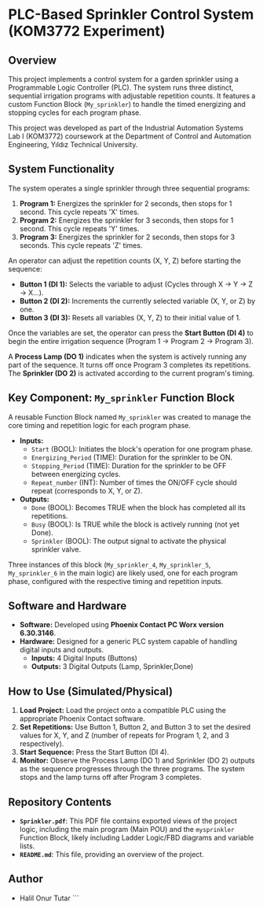 # PLC-Based Sprinkler Control System (KOM3772 Experiment)

## Overview

This project implements a control system for a garden sprinkler using a Programmable Logic Controller (PLC). The system runs three distinct, sequential irrigation programs with adjustable repetition counts. It features a custom Function Block (`My_sprinkler`) to handle the timed energizing and stopping cycles for each program phase.

This project was developed as part of the Industrial Automation Systems Lab I (KOM3772) coursework at the Department of Control and Automation Engineering, Yıldız Technical University.

## System Functionality

The system operates a single sprinkler through three sequential programs:

1.  **Program 1:** Energizes the sprinkler for 2 seconds, then stops for 1 second. This cycle repeats 'X' times.
2.  **Program 2:** Energizes the sprinkler for 3 seconds, then stops for 1 second. This cycle repeats 'Y' times.
3.  **Program 3:** Energizes the sprinkler for 2 seconds, then stops for 3 seconds. This cycle repeats 'Z' times.

An operator can adjust the repetition counts (X, Y, Z) before starting the sequence:
* **Button 1 (DI 1):** Selects the variable to adjust (Cycles through X -> Y -> Z -> X...).
* **Button 2 (DI 2):** Increments the currently selected variable (X, Y, or Z) by one.
* **Button 3 (DI 3):** Resets all variables (X, Y, Z) to their initial value of 1.

Once the variables are set, the operator can press the **Start Button (DI 4)** to begin the entire irrigation sequence (Program 1 -> Program 2 -> Program 3).

A **Process Lamp (DO 1)** indicates when the system is actively running any part of the sequence. It turns off once Program 3 completes its repetitions. The **Sprinkler (DO 2)** is activated according to the current program's timing.

## Key Component: `My_sprinkler` Function Block

A reusable Function Block named `My_sprinkler` was created to manage the core timing and repetition logic for each program phase.

* **Inputs:**
    * `Start` (BOOL): Initiates the block's operation for one program phase.
    * `Energizing_Period` (TIME): Duration for the sprinkler to be ON.
    * `Stopping_Period` (TIME): Duration for the sprinkler to be OFF between energizing cycles.
    * `Repeat_number` (INT): Number of times the ON/OFF cycle should repeat (corresponds to X, Y, or Z).
* **Outputs:**
    * `Done` (BOOL): Becomes TRUE when the block has completed all its repetitions.
    * `Busy` (BOOL): Is TRUE while the block is actively running (not yet Done).
    * `Sprinkler` (BOOL): The output signal to activate the physical sprinkler valve.

Three instances of this block (`My_sprinkler_4`, `My_sprinkler_5`, `My_sprinkler_6` in the main logic) are likely used, one for each program phase, configured with the respective timing and repetition inputs.

## Software and Hardware

* **Software:** Developed using **Phoenix Contact PC Worx version 6.30.3146**.
* **Hardware:** Designed for a generic PLC system capable of handling digital inputs and outputs.
    * **Inputs:** 4 Digital Inputs (Buttons)
    * **Outputs:** 3 Digital Outputs (Lamp, Sprinkler,Done)

## How to Use (Simulated/Physical)

1.  **Load Project:** Load the project onto a compatible PLC using the appropriate Phoenix Contact software.
2.  **Set Repetitions:** Use Button 1, Button 2, and Button 3 to set the desired values for X, Y, and Z (number of repeats for Program 1, 2, and 3 respectively).
3.  **Start Sequence:** Press the Start Button (DI 4).
4.  **Monitor:** Observe the Process Lamp (DO 1) and Sprinkler (DO 2) outputs as the sequence progresses through the three programs. The system stops and the lamp turns off after Program 3 completes.

## Repository Contents

* **`Sprinkler.pdf`**: This PDF file contains exported views of the project logic, including the main program (Main POU) and the `mysprinkler` Function Block, likely including Ladder Logic/FBD diagrams and variable lists.
* **`README.md`**: This file, providing an overview of the project.


## Author

* Halil Onur Tutar ```
